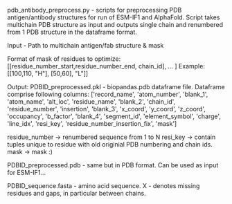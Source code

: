 pdb_antibody_preprocess.py - scripts for preprocessing PDB antigen/antibody structures for run of ESM-IF1 and AlphaFold.
Script takes multichain PDB structure as input and outputs single chain and renumbered from 1 PDB structure in the
dataframe format.

Input - Path to multichain antigen/fab structure & mask

Format of mask of residues to optimize:
[[residue_number_start,residue_number_end, chain_id], ... ]
Example:
[[100,110, "H"],
[50,60],  "L"]]

Output:
PDBID_preprocessed.pkl - biopandas.pdb dataframe file. Dataframe comprise following columns:
['record_name', 'atom_number', 'blank_1', 'atom_name', 'alt_loc', 'residue_name', 'blank_2', 'chain_id', 'residue_number', 'insertion', 'blank_3', 'x_coord', 'y_coord', 'z_coord', 'occupancy', 'b_factor', 'blank_4', 'segment_id', 'element_symbol', 'charge', 'line_idx', 'resi_key', 'residue_number_insertion_fix', 'mask']

residue_number -> renumbered sequence from 1 to N
resi_key -> contain tuples unique to residue with old originial PDB numbering and chain ids.
mask -> mask :)

PDBID_preprocessed.pdb - same but in PDB format. Can be used as input for ESM-IF1...

PDBID_sequence.fasta - amino acid sequence. X - denotes missing residues and gaps, in particular between chains.
